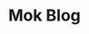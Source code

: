---
title: Mok Blog
description: app gets data from official Fantasy Premier League API
liveApp: https://immense-woodland-89360.herokuapp.com/
github: https://github.com/zaephyr/fpl_app/ 
---